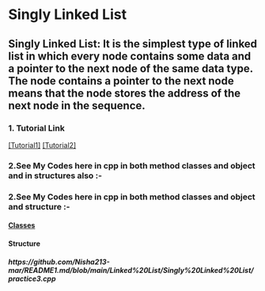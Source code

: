 <h1>Singly Linked List</h1>
<h2>Singly Linked List: It is the simplest type of linked list in which every node contains some data and a pointer to the next node of the same data type. The node contains a pointer to the next node means that the node stores the address of the next node in the sequence.
<h3>1. Tutorial Link</h3>
          <a href="https://www.youtube.com/watch?v=nxtDe6Gq4t4">[Tutorial1]</a>
          <a href="https://www.youtube.com/watch?v=jgqg6Qw68_Q&t=214s">[Tutorial2]</a>
<h3>2.See My Codes here in cpp in both method classes and object and in structures also :-
<h3>2.See My Codes here in cpp in both method classes and object and structure :-</h3>
<h4><a href="https://github.com/Nisha213-mar/README1.md/blob/main/Linked%20List/Singly%20Linked%20List/singly_linked_list.cpp">Classes</a></h4>
<h4>Structure</h4>
<h5>https://github.com/Nisha213-mar/README1.md/blob/main/Linked%20List/Singly%20Linked%20List/practice3.cpp</h5>

